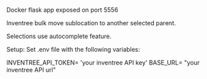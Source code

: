 Docker flask app exposed on port 5556

Inventree bulk move sublocation to another selected parent.

Selections use autocomplete feature.

Setup: 
Set .env file with the following variables:

INVENTREE_API_TOKEN= 'your inventree API key'
BASE_URL= "your inventree API url"

